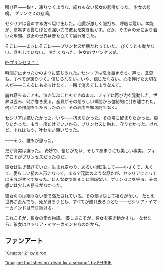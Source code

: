 <!-- title: ...プリンセス？ -->
<!-- relationship: Protector -->

叫び声――鋭く、凍りつくような、紛れもない彼女の悲鳴だった。
少女の悲鳴。
プリンセスの悲鳴。

セシリアは音のする方へ駆け出した。心臓が激しく脈打ち、呼吸は荒い。本能が、悲鳴すら霞むほどの強い力で彼女を突き動かす。だが、その声の元に辿り着いた瞬間、彼女の世界は音を立てて崩れ落ちた。

そこに――まさにそこに――プリンセスが横たわっていた。
ぴくりとも動かない。息もしていない。
冷たくなった、彼女のプリンセスが。

[P-プリンセス？！](#embed:https://www.youtube.com/live/LyufI3aiCB0?si=GTfSsdxPIM8QPDg9&t=6682)

時間が止まったかのように感じられた。セシリアは息を詰まらせ、声も、意思も、すべてが凍りつく。信じられない。いや、信じたくない。心を捧げた大切な人が――こんなにもあっけなく、一瞬で消えてしまうなんて。

崩れ落ちることも、泣き叫ぶこともできぬまま、フィアは再び力を発動した。世界は歪み、時が巻き戻る。全員がその恐ろしい瞬間から強制的に引き離された。何がこの惨劇をもたらしたのか、その理由を知る間もなく。

セシリアは抗いたかった。いや――抗えなかった。その場に留まりたかった。戻りたかった。もう一度だけでいいから、プリンセスに触れ、守りたかった。けれど、それはもう、叶わない願いだった。

――そう、誰もが思った。

だが真実は違った。
奇妙で、信じがたい、そしてあまりにも美しい事実。
フィアこそが[プリンセス](https://www.youtube.com/live/LyufI3aiCB0?si=H-D5NeI_IUYhZRio&t=6927)だったのだ。

彼女は生き延びていた。生まれ変わり、あるいは転生して――小さくて、丸くて、愛らしい猫の人形となって。まるで冗談のような話だが、セシリアにとってはそれがすべてだった。どんな姿であろうと関係ない。プリンセスを守る、その想いは少しも揺るがなかった。

彼女の心は限りない愛で満たされている。その愛は決して揺らがない。
たとえ世界が歪んでも、死が迫ろうとも、すべてが崩れ去ろうとも――セシリア・イマーカインドは守り続ける。

これこそが、彼女の愛の物語。
優しさこそが、彼女を突き動かす力。
なぜなら、彼女はセシリア・イマーカインドなのだから。

## ファンアート

["Chapter 2" by airoo](https://x.com/airoover/status/1931004326840836230)

<!-- gigi, shiori, liz, nerissa -->

["imagine that shes not dead for a second" by PERKIE](https://x.com/PerksJAZZBERI/status/1927895503024574728)
